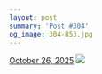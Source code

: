 ```yaml
---
layout: post
summary: 'Post #304'
og_image: 304-853.jpg
---
```


<p>
  <time>
    <a href="/304">October 26, 2025</a>
  </time>
  <a href="/304">
    <img src="{{ site.assets_url }}/304-427.jpg" srcset="{{ site.assets_url }}/304-213.jpg 213w, {{ site.assets_url }}/304-427.jpg 427w, {{ site.assets_url }}/304-640.jpg 640w, {{ site.assets_url }}/304-853.jpg 853w" sizes="(min-width: 700px) 50vw, calc(100vw - 2rem)" />
  </a>
</p>
